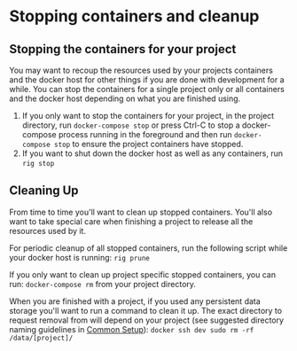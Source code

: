 # Stopping containers and cleanup

## Stopping the containers for your project

You may want to recoup the resources used by your projects containers and the docker host for other things if you are 
done with development for a while.  You can stop the containers for a single project only or all containers and the docker 
host depending on what you are finished using.

1. If you only want to stop the containers for your project, in the project directory, run `docker-compose stop` or 
press Ctrl-C to stop a docker-compose process running in the foreground and then run `docker-compose stop` to ensure 
the project containers have stopped.
1. If you want to shut down the docker host as well as any containers, run `rig stop`

## Cleaning Up

From time to time you'll want to clean up stopped containers. You'll also want to take special care when finishing a 
project to release all the resources used by it.

For periodic cleanup of all stopped containers, run the following script while your docker host is running: `rig prune`

If you only want to clean up project specific stopped containers, you can run: `docker-compose rm` from your project directory.

When you are finished with a project, if you used any persistent data storage you'll want to run a command to clean it 
up. The exact directory to request removal from will depend on your project (see suggested directory naming guidelines in 
[Common Setup](../project-setup/common-setup.md)): `docker ssh dev sudo rm -rf /data/[project]/`
